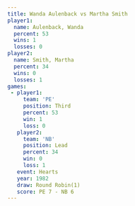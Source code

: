 ```yaml
---
title: Wanda Aulenback vs Martha Smith
player1:                
  name: Aulenback, Wanda
  percent: 53           
  wins: 1               
  losses: 0             
player2:                
  name: Smith, Martha   
  percent: 34           
  wins: 0               
  losses: 1             
games:
 - player1:         
     team: 'PE'     
     position: Third
     percent: 53    
     win: 1         
     loss: 0        
   player2:        
     team: 'NB'    
     position: Lead
     percent: 34   
     win: 0        
     loss: 1       
   event: Hearts       
   year: 1982          
   draw: Round Robin(1)
   score: PE 7 - NB 6  
---
```

